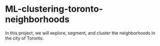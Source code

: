 # ML-clustering-toronto-neighborhoods
 In this project, we will explore, segment, and cluster the neighborhoods in the city of Toronto.
